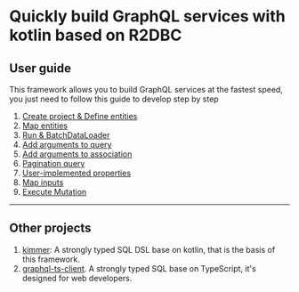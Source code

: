 # Quickly build GraphQL services with kotlin based on R2DBC

## User guide

This framework allows you to build GraphQL services at the fastest speed, you just need to follow this guide to develop step by step

1. [Create project & Define entities](./doc/entities.md)
2. [Map entities](./doc/entity-mapper.md)
3. [Run & BatchDataLoader](./doc/run.md)
4. [Add arguments to query](./doc/query-arguments.md)
5. [Add arguments to association](./doc/association-arguments.md)
6. [Pagination query](./doc/pagination.md)
7. [User-implemented properties](./doc/user-implementation.md)
8. [Map inputs](./doc/input-mapper.md)
9. [Execute Mutation](./doc/mutation.md)
-----------

## Other projects
1. [kimmer](https://github.com/babyfish-ct/kimmer): A strongly typed SQL DSL base on kotlin, that is the basis of this framework.
2. [graphql-ts-client](https://github.com/babyfish-ct/graphql-ts-client). A strongly typed SQL base on TypeScript, it's designed for web developers.
